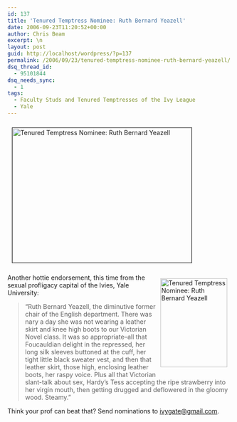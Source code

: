 ```yaml
---
id: 137
title: 'Tenured Temptress Nominee: Ruth Bernard Yeazell'
date: 2006-09-23T11:20:52+00:00
author: Chris Beam
excerpt: \n
layout: post
guid: http://localhost/wordpress/?p=137
permalink: /2006/09/23/tenured-temptress-nominee-ruth-bernard-yeazell/
dsq_thread_id:
  - 95101844
dsq_needs_sync:
  - 1
tags:
  - Faculty Studs and Tenured Temptresses of the Ivy League
  - Yale
---
```

<p class="c1">
  <img width="403" vspace="10" hspace="10" height="303" border="1" align="top" src="http://www.ivygateblog.com/wp-content/uploads/2006/09/facultystuds.jpg" alt="Tenured Temptress Nominee: Ruth Bernard Yeazell" />
</p>

<p class="c2">
  <img width="150" vspace="10" hspace="10" height="200" border="0" align="right" src="http://www.ivygateblog.com/wp-content/uploads/2006/09/yeazell-1128.jpg" alt="Tenured Temptress Nominee: Ruth Bernard Yeazell" />Another hottie endorsement, this time from the sexual profligacy capital of the Ivies, Yale University:
</p>

> &#8220;Ruth Bernard Yeazell, the diminutive former chair of the English department. There was nary a day she was not wearing a leather skirt and knee high boots to our Victorian Novel class. It was so appropriate&#8211;all that Foucauldian delight in the repressed, her long silk sleeves buttoned at the cuff, her tight little black sweater vest, and then that leather skirt, those high, enclosing leather boots, her raspy voice. Plus all that Victorian slant-talk about sex, Hardy&#8217;s Tess accepting the ripe strawberry into her virgin mouth, then getting drugged and deflowered in the gloomy wood. Steamy.&#8221;

Think your prof can beat that? Send nominations to <ivygate@gmail.com>.